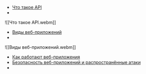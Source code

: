 -   [Что такое API](https://doka.guide/tools/api/)
- 
![[Что такое API.webm]]

-  [Виды веб-приложений](https://doka.guide/tools/web-app-types/)
- 
![[Виды веб-приложений.webm]]

-   [Как работают веб-приложения](https://doka.guide/tools/web-app-works/)
-   [Безопасность веб-приложений и распространённые атаки](https://doka.guide/tools/web-security/)
- 